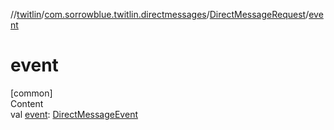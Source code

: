 //[twitlin](../../index.md)/[com.sorrowblue.twitlin.directmessages](../index.md)/[DirectMessageRequest](index.md)/[event](event.md)



# event  
[common]  
Content  
val [event](event.md): [DirectMessageEvent](../-direct-message-event/index.md)  




